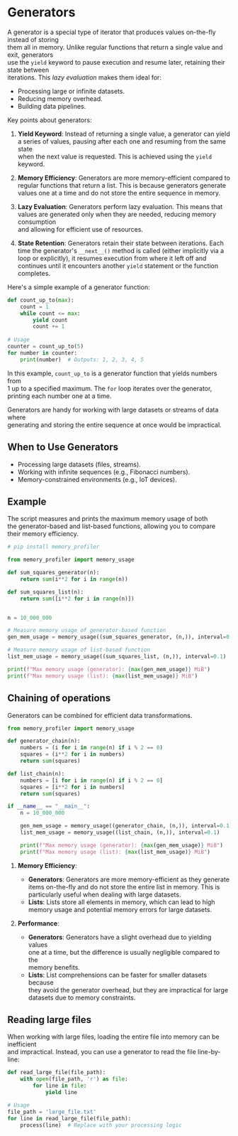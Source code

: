 # Generators 

A generator is a special type of iterator that produces values on-the-fly instead of storing  
them all in memory. Unlike regular functions that return a single value and exit, generators  
use the `yield` keyword to pause execution and resume later, retaining their state between  
iterations. This *lazy evaluation* makes them ideal for:

- Processing large or infinite datasets.
- Reducing memory overhead.
- Building data pipelines.

Key points about generators:  
  
1. **Yield Keyword**: Instead of returning a single value, a generator can yield  
   a series of values, pausing after each one and resuming from the same state  
   when the next value is requested. This is achieved using the `yield` keyword.  
  
2. **Memory Efficiency**: Generators are more memory-efficient compared to  
   regular functions that return a list. This is because generators generate  
   values one at a time and do not store the entire sequence in memory.  
  
3. **Lazy Evaluation**: Generators perform lazy evaluation. This means that  
   values are generated only when they are needed, reducing memory consumption  
   and allowing for efficient use of resources.  
  
4. **State Retention**: Generators retain their state between iterations. Each  
   time the generator's `__next__()` method is called (either implicitly via a  
   loop or explicitly), it resumes execution from where it left off and  
   continues until it encounters another `yield` statement or the function  
   completes.  
  
Here's a simple example of a generator function:  
  
```python  
def count_up_to(max):  
    count = 1  
    while count <= max:  
        yield count  
        count += 1  
  
# Usage  
counter = count_up_to(5)  
for number in counter:  
    print(number)  # Outputs: 1, 2, 3, 4, 5  
```  
  
In this example, `count_up_to` is a generator function that yields numbers from  
1 up to a specified maximum. The `for` loop iterates over the generator,  
printing each number one at a time.  
  
Generators are handy for working with large datasets or streams of data where  
generating and storing the entire sequence at once would be impractical.  

  
## When to Use Generators

- Processing large datasets (files, streams).  
- Working with infinite sequences (e.g., Fibonacci numbers).  
- Memory-constrained environments (e.g., IoT devices).  


## Example 

The script measures and prints the maximum memory usage of both  
the generator-based and list-based functions, allowing you to compare  
their memory efficiency.

```python
# pip install memory_profiler

from memory_profiler import memory_usage

def sum_squares_generator(n):
    return sum(i**2 for i in range(n))

def sum_squares_list(n):
    return sum([i**2 for i in range(n)])


n = 10_000_000

# Measure memory usage of generator-based function
gen_mem_usage = memory_usage((sum_squares_generator, (n,)), interval=0.1)

# Measure memory usage of list-based function
list_mem_usage = memory_usage((sum_squares_list, (n,)), interval=0.1)

print(f"Max memory usage (generator): {max(gen_mem_usage)} MiB")
print(f"Max memory usage (list): {max(list_mem_usage)} MiB")
```

## Chaining of operations

Generators can be combined for efficient data transformations.  

```python
from memory_profiler import memory_usage

def generator_chain(n):
    numbers = (i for i in range(n) if i % 2 == 0)
    squares = (i**2 for i in numbers)
    return sum(squares)

def list_chain(n):
    numbers = [i for i in range(n) if i % 2 == 0]
    squares = [i**2 for i in numbers]
    return sum(squares)

if __name__ == "__main__":
    n = 10_000_000

    gen_mem_usage = memory_usage((generator_chain, (n,)), interval=0.1)
    list_mem_usage = memory_usage((list_chain, (n,)), interval=0.1)

    print(f"Max memory usage (generator): {max(gen_mem_usage)} MiB")
    print(f"Max memory usage (list): {max(list_mem_usage)} MiB")
```

1. **Memory Efficiency**:   
    - **Generators**: Generators are more memory-efficient as they generate  
      items on-the-fly and do not store the entire list in memory. This is  
      particularly useful when dealing with large datasets.  
    - **Lists**: Lists store all elements in memory, which can lead to high  
      memory usage and potential memory errors for large datasets.  
  
2. **Performance**:  
    - **Generators**: Generators have a slight overhead due to yielding values  
      one at a time, but the difference is usually negligible compared to the  
      memory benefits.  
    - **Lists**: List comprehensions can be faster for smaller datasets because  
      they avoid the generator overhead, but they are impractical for large  
      datasets due to memory constraints.  

## Reading large files

When working with large files, loading the entire file into memory can be inefficient  
and impractical. Instead, you can use a generator to read the file line-by-line:  

```python
def read_large_file(file_path):
    with open(file_path, 'r') as file:
        for line in file:
            yield line

# Usage
file_path = 'large_file.txt'
for line in read_large_file(file_path):
    process(line)  # Replace with your processing logic
```
